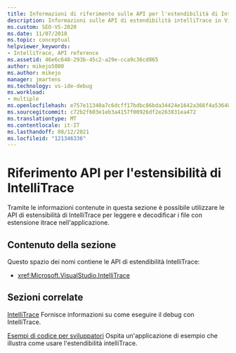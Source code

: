 ```yaml
---
title: Informazioni di riferimento sulle API per l'estendibilità di IntelliTrace | Microsoft Docs
description: Informazioni sulle API di estendibilità intelliTrace in Visual Studio, che è possibile usare per leggere e decodificare i file con estensione itrace nelle applicazioni.
ms.custom: SEO-VS-2020
ms.date: 11/07/2018
ms.topic: conceptual
helpviewer_keywords:
- IntelliTrace, API reference
ms.assetid: 46e6c648-293b-45c2-a29e-cca9c36cd865
author: mikejo5000
ms.author: mikejo
manager: jmartens
ms.technology: vs-ide-debug
ms.workload:
- multiple
ms.openlocfilehash: e757e11340a7c6dcff17bdbc86bda34424e1642a366f4a53648294e20d2f28c6
ms.sourcegitcommit: c72b2f603e1eb3a4157f00926df2e263831ea472
ms.translationtype: MT
ms.contentlocale: it-IT
ms.lasthandoff: 08/12/2021
ms.locfileid: "121346336"
---
```

# <a name="api-reference-for-intellitrace-extensibility"></a>Riferimento API per l'estensibilità di IntelliTrace

Tramite le informazioni contenute in questa sezione è possibile utilizzare le API di estensibilità di IntelliTrace per leggere e decodificar i file con estensione itrace nell'applicazione.

## <a name="in-this-section"></a>Contenuto della sezione

Questo spazio dei nomi contiene le API di estendibilità IntelliTrace:

- <xref:Microsoft.VisualStudio.IntelliTrace>

## <a name="related-sections"></a>Sezioni correlate

[IntelliTrace](../debugger/intellitrace.md) Fornisce informazioni su come eseguire il debug con IntelliTrace.

[Esempi di codice per sviluppatori](https://code.msdn.microsoft.com/) Ospita un'applicazione di esempio che illustra come usare l'estendibilità intelliTrace.
